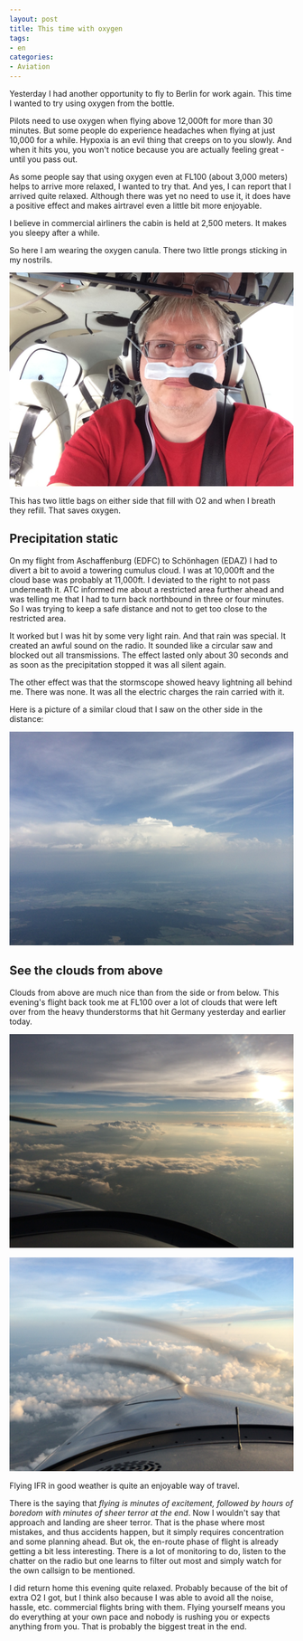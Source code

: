 ```yaml
---
layout: post
title: This time with oxygen
tags:
- en
categories:
- Aviation
---
```

Yesterday I had another opportunity to fly to Berlin for work again. This time I wanted to try using oxygen from the bottle.

Pilots need to use oxygen when flying above 12,000ft for more than 30 minutes. But some people do experience headaches when flying at just 10,000 for a while. Hypoxia is an evil thing that creeps on to you slowly. And when it hits you, you won't notice because you are actually feeling great - until you pass out.

As some people say that using oxygen even at FL100 (about 3,000 meters) helps to arrive more relaxed, I wanted to try that. And yes, I can report that I arrived quite relaxed. Although there was yet no need to use it, it does have a positive effect and makes airtravel even a little bit more enjoyable. 

I believe in commercial airliners the cabin is held at 2,500 meters. It makes you sleepy after a while.

So here I am wearing the oxygen canula. There two little prongs sticking in my nostrils.

![2014 06 10 09.48.59](/img/posts/2014-06-11/2014-06-10%2009.48.59.jpg)

This has two little bags on either side that fill with O2 and when I breath they refill. That saves oxygen.

## Precipitation static

On my flight from Aschaffenburg (EDFC) to Schönhagen (EDAZ) I had to divert a bit to avoid a towering cumulus cloud. I was at 10,000ft and the cloud base was probably at 11,000ft. I deviated to the right to not pass underneath it. ATC informed me about a restricted area further ahead and was telling me that I had to turn back northbound in three or four minutes. So I was trying to keep a safe distance and not to get too close to the restricted area. 

It worked but I was hit by some very light rain. And that rain was special. It created an awful sound on the radio. It sounded like a circular saw and blocked out all transmissions. The effect lasted only about 30 seconds and as soon as the precipitation stopped it was all silent again.

The other effect was that the stormscope showed heavy lightning all behind me. There was none. It was all the electric charges the rain carried with it.

Here is a picture of a similar cloud that I saw on the other side in the distance:

![2014 06 10 09.49.47](/img/posts/2014-06-11/2014-06-10%2009.49.47.jpg)

## See the clouds from above

Clouds from above are much nice than from the side or from below. This evening's flight back took me at FL100 over a lot of clouds that were left over from the heavy thunderstorms that hit Germany yesterday and earlier today.

![2014 06 11 20.36.16](/img/posts/2014-06-11/2014-06-11%2020.36.16.jpg)

![2014 06 11 20.50.35](/img/posts/2014-06-11/2014-06-11%2020.50.35.jpg)

Flying IFR in good weather is quite an enjoyable way of travel. 

There is the saying that _flying is minutes of excitement, followed by hours of boredom with minutes of sheer terror at the end_. Now I wouldn't say that approach and landing are sheer terror. That is the phase where most mistakes, and thus accidents happen, but it simply requires concentration and some planning ahead. But ok, the en-route phase of flight is already getting a bit less interesting. There is a lot of monitoring to do, listen to the chatter on the radio but one learns to filter out most and simply watch for the own callsign to be mentioned.

I did return home this evening quite relaxed. Probably because of the bit of extra O2 I got, but I think also because I was able to avoid all the noise, hassle, etc. commercial flights bring with them. Flying yourself means you do everything at your own pace and nobody is rushing you or expects anything from you. That is probably the biggest treat in the end.
